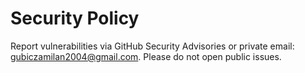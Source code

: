 # Security Policy
Report vulnerabilities via GitHub Security Advisories or private email: <gubiczamilan2004@gmail.com>.
Please do not open public issues.
